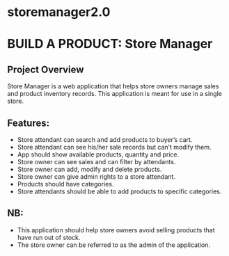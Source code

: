 # storemanager2.0

# BUILD A PRODUCT: Store Manager
## Project Overview
Store Manager is a web application that helps store owners manage sales and product inventory records. This application is meant for use in a single store.

## Features:
* Store attendant can search and add products to buyer’s cart.
* Store attendant can see his/her sale records but can’t modify them.
* App should show available products, quantity and price.
* Store owner can see sales and can filter by attendants.
* Store owner can add, modify and delete products.
* Store owner can give admin rights to a store attendant.
* Products should have categories.
* Store attendants should be able to add products to specific categories.


## NB:
* This application should help store owners avoid selling products that have run out of stock.
* The store owner can be referred to as the admin of the application.


